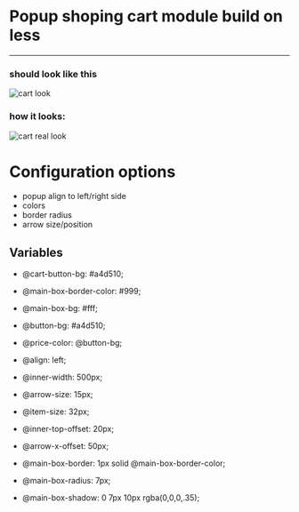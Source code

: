 # Popup shoping cart module build on less
- - -
### should look like this
![cart look](https://raw.github.com/karolgorecki/less-cart/master/assets/cart-icon.png)

### how it looks:
![cart real look](https://raw.github.com/karolgorecki/less-cart/master/assets/cart-icon-css.png)

# Configuration options
* popup align to left/right side
* colors
* border radius
* arrow size/position

## Variables 
* @cart-button-bg: #a4d510;
* @main-box-border-color: #999;
* @main-box-bg: #fff;
* @button-bg: #a4d510;
* @price-color: @button-bg;

* @align: left;

* @inner-width: 500px;
* @arrow-size: 15px;
* @item-size: 32px;

* @inner-top-offset: 20px;
* @arrow-x-offset: 50px;

* @main-box-border: 1px solid @main-box-border-color;
* @main-box-radius: 7px;
* @main-box-shadow: 0 7px 10px rgba(0,0,0,.35);